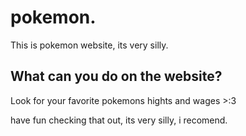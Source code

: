 # pokemon.

This is pokemon website, its very silly.

## What can you do on the website?

Look for your favorite pokemons hights and wages >:3 

have fun checking that out, its very silly, i recomend.
